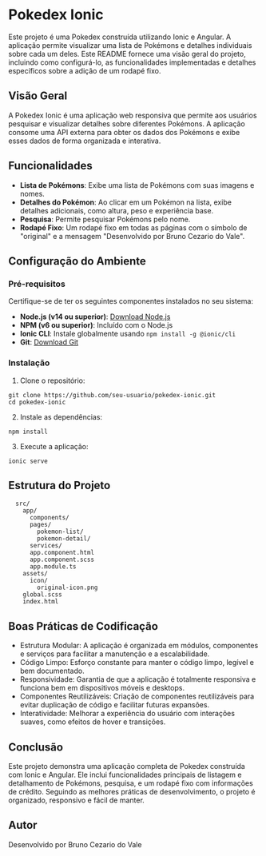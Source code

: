 # Pokedex Ionic

Este projeto é uma Pokedex construída utilizando Ionic e Angular. A aplicação permite visualizar uma lista de Pokémons e detalhes individuais sobre cada um deles. Este README fornece uma visão geral do projeto, incluindo como configurá-lo, as funcionalidades implementadas e detalhes específicos sobre a adição de um rodapé fixo.

## Visão Geral

A Pokedex Ionic é uma aplicação web responsiva que permite aos usuários pesquisar e visualizar detalhes sobre diferentes Pokémons. A aplicação consome uma API externa para obter os dados dos Pokémons e exibe esses dados de forma organizada e interativa.

## Funcionalidades

- **Lista de Pokémons**: Exibe uma lista de Pokémons com suas imagens e nomes.
- **Detalhes do Pokémon**: Ao clicar em um Pokémon na lista, exibe detalhes adicionais, como altura, peso e experiência base.
- **Pesquisa**: Permite pesquisar Pokémons pelo nome.
- **Rodapé Fixo**: Um rodapé fixo em todas as páginas com o símbolo de "original" e a mensagem "Desenvolvido por Bruno Cezario do Vale".

## Configuração do Ambiente

### Pré-requisitos

Certifique-se de ter os seguintes componentes instalados no seu sistema:

- **Node.js (v14 ou superior)**: [Download Node.js](https://nodejs.org/)
- **NPM (v6 ou superior)**: Incluído com o Node.js
- **Ionic CLI**: Instale globalmente usando `npm install -g @ionic/cli`
- **Git**: [Download Git](https://git-scm.com/)

### Instalação

1. Clone o repositório:
```
git clone https://github.com/seu-usuario/pokedex-ionic.git
cd pokedex-ionic
```
2. Instale as dependências:
```
npm install
```
3. Execute a aplicação:
```
ionic serve
```
## Estrutura do Projeto
```
  src/
    app/
      components/
      pages/
        pokemon-list/
        pokemon-detail/
      services/
      app.component.html
      app.component.scss
      app.module.ts
    assets/
      icon/
        original-icon.png
    global.scss
    index.html
```

## Boas Práticas de Codificação
  - Estrutura Modular: A aplicação é organizada em módulos, componentes e serviços para facilitar a manutenção e a escalabilidade.
  - Código Limpo: Esforço constante para manter o código limpo, legível e bem documentado.
  - Responsividade: Garantia de que a aplicação é totalmente responsiva e funciona bem em dispositivos móveis e desktops.
  - Componentes Reutilizáveis: Criação de componentes reutilizáveis para evitar duplicação de código e facilitar futuras expansões.
  - Interatividade: Melhorar a experiência do usuário com interações suaves, como efeitos de hover e transições.

## Conclusão
  Este projeto demonstra uma aplicação completa de Pokedex construída com Ionic e Angular. Ele inclui funcionalidades principais de listagem e detalhamento de Pokémons, pesquisa, e um rodapé fixo com informações de crédito. Seguindo as melhores práticas de desenvolvimento, o projeto é organizado, responsivo e fácil de manter.

## Autor
  Desenvolvido por Bruno Cezario do Vale
